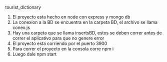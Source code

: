 tourist_dictionary

1. El proyecto esta hecho en node con express y mongo db
2. La conexion a la BD se encuentra en la carpeta BD, el archivo se llama conex.js
3. Hay una carpeta que se llama insertsBD, estos se deben correr antes de correr el aplicativo para que no genere error
4. El proyecto esta corriendo por el puerto 3900
5. Para correr el proyecto en la consola corre npm i
6. Luego dale npm start